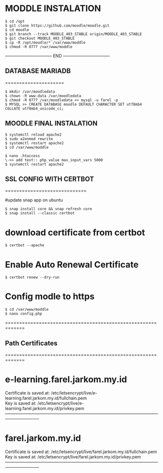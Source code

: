 # MODDLE INSTALATION
```
$ cd /opt 
$ git clone https://github.com/moodle/moodle.git
$ cd moodle
$ git branch --track MOODLE_403_STABLE origin/MOODLE_403_STABLE
$ git checkout MOODLE_403_STABLE
$ cp -R /opt/moodle/* /var/www/moddle
$ chmod -R 0777 /var/www/moddle
```
——————————— END ———————————

## DATABASE MARIADB
=====================
```
$ mkdir /var/moodledata
$ chown -R www-data /var/moodledata
$ chmod -R 0777 /var/moodledata >> mysql -u farel -p
$ MYSQL >> CREATE DATABASE moodle DEFAULT CHARACTER SET utf8mb4 COLLATE utf8mb4_unicode_ci;
```



## MOODLE FINAL INSTALATION 
```
$ systemctl reload apache2
$ sudo a2enmod rewrite
$ systemctl restart apache2
$ cd /var/www/moddle
```

```
$ nano .htaccess
\->> add text:: php_value max_input_vars 5000
$ systemctl restart apache2
```

## SSL CONFIG WITH CERTBOT
=============================

#update snap app on ubuntu
```
$ snap install core && snap refresh core 
$ snap install --classic certbot 
```

# download certificate from certbot
```
$ certbot --apache
```
# Enable Auto Renewal Certificate
```
$ certbot renew --dry-run
```
# Config modle to https
```
$ cd /var/www/moddle
$ nano config.php
```

=============================================================
## Path Certificates
=============================================================

# e-learning.farel.jarkom.my.id
Certificate is saved at: /etc/letsencrypt/live/e-learning.farel.jarkom.my.id/fullchain.pem \
Key is saved at:         /etc/letsencrypt/live/e-learning.farel.jarkom.my.id/privkey.pem \
————————————————————————————————————————————

# farel.jarkom.my.id

Certificate is saved at: /etc/letsencrypt/live/farel.jarkom.my.id/fullchain.pem \
Key is saved at:         /etc/letsencrypt/live/farel.jarkom.my.id/privkey.pem \
————————————————————————————————————————————


